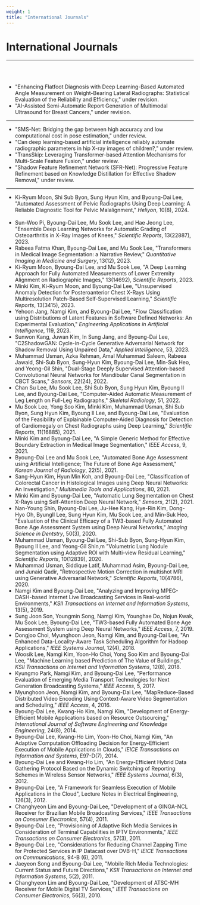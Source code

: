 ```yaml
---
weight: 1
title: "International Journals"
---
```


# International Journals
---
<br><br>
- "Enhancing Flatfoot Diagnosis with Deep Learning-Based Automated Angle Measurement on Weight-Bearing Lateral Radiographs: Statistical Evaluation of the Reliability and Efficiency," under revision.
- "AI-Assisted Semi-Automatic Report Generation of Multimodal Ultrasound for Breast Cancers," under revision.
---
- "SMS-Net: Bridging the gap between high accuracy and low computational cost in pose estimation," under review.
- "Can deep learning-based artificial intelligence reliably automate radiographic parameters in hip X-ray images of children?," under review.
- "TransSkip: Leveraging Transformer-based Attention Mechanisms for Multi-Scale Feature Fusion," under review.
- "Shadow Feature Refinement Network (SFR-Net): Progressive Feature Refinement based on Knowledge Distillation for Effective Shadow Removal," under review.
---
- Ki-Ryum Moon, Shi Sub Byon, Sung Hyun Kim, and Byoung-Dai Lee, "Automated Assessment of Pelvic Radiographs Using Deep Learning: A Reliable Diagnostic Tool for Pelvic Malalignment," <i>Heliyon</i>, 10(8), 2024. <img src="../new.png" width="40" height="10">
- Sun-Woo Pi, Byoung-Dai Lee, Mu Sook Lee, and Hae Jeong Lee, "Ensemble Deep Learning Networks for Automatic Grading of Osteoarthritis in X-Ray Images of Knees," <i>Scientific Reports</i>, 13(22887), 2023. 
- Rabeea Fatma Khan, Byoung-Dai Lee, and Mu Sook Lee, "Transformers in Medical Image Segmentation: a Narrative Review," <i>Quantitative Imaging in Medicine and Surgery</i>, 13(12), 2023. 
- Ki-Ryum Moon, Byoung-Dai Lee, and Mu Sook Lee, "A Deep Learning Approach for Fully Automated Measurements of Lower Extremity Alignment on Radiographic Images," 13(14692),  <i>Scientific Reports</i>, 2023. 
- Minki Kim, Ki-Ryum Moon, and Byoung-Dai Lee, "Unsupervised Anomaly Detection for Posteroanterior Chest X-Rays Using Multiresolution Patch-Based Self-Supervised Learning," <i>Scientific Reports</i>, 13(3415), 2023.
- Yehoon Jang, Namgi Kim, and Byoung-Dai Lee, "Flow Classification using Distributions of Latent Features in Software Defined Networks: An Experimental Evaluation," <i>Engineering Applications in Artificial Intelligence</i>, 119, 2023.
- Sunwon Kang, Juwan Kim, In Sung Jang, and Byoung-Dai Lee, "C2ShadowGAN: Cycle-in-Cycle Generative Adversarial Network for Shadow Removal Using Unpaired Data," <i>Applied Intelligence</i>, 53, 2023.
- Muhammad Usman, Azka Rehman, Amal Muhammad Saleem, Rabeea Jawaid, Shi-Sub Byon, Sung-Hyun Kim, Byoung-Dai Lee, Min-Suk Heo, and Yeong-Gil Shin, "Dual-Stage Deeply Supervised Attention-based Convolutional Neural Networks for Mandibular Canal Segmentation in CBCT Scans," <i>Sensors</i>, 22(24), 2022. 
- Chan Su Lee, Mu Sook Lee, Shi Sub Byon, Sung Hyun Kim, Byoung Il Lee, and Byoung-Dai Lee, "Computer-Aided Automatic Measurement of Leg Length on Full-Leg Radiographs," <i>Skeletal Radiology</i>, 51, 2022.
- Mu Sook Lee, Yong Soo Kim, Minki Kim, Muhammad Usman, Shi Sub Byon, Sung Hyun Kim, Byoung Il Lee, and Byoung-Dai Lee, "Evaluation of the Feasibility of Explainable Computer-Aided Diagnosis for Detection of Cardiomegaly on Chest Radiographs using Deep Learning," <i>Scientific Reports</i>, 11(16885), 2021.
- Minki Kim and Byoung-Dai Lee, "A Simple Generic Method for Effective Boundary Extraction in Medical Image Segmentation," <i>IEEE Access</i>, 9, 2021.
- Byoung-Dai Lee and Mu Sook Lee, "Automated Bone Age Assessment using Artificial Intelligence; The Future of Bone Age Assessment," <i>Korean Journal of Radiology</i>, 22(5), 2021.
- Sang-Hyun Kim, Hyun Min Koh, and Byoung-Dai Lee, "Classification of Colorectal Cancer in Histological Images using Deep Neural Networks: An Investigation," <i>Multimedia Tools and Applications</i>, 80, 2021.
- Minki Kim and Byoung-Dai Lee, "Automatic Lung Segmentation on Chest X-Rays using Self-Attention Deep Neural Network," <i>Sensors</i>, 21(2), 2021.
- Nan-Young Shin, Byoung-Dai Lee, Ju-Hee Kang, Hye-Rin Kim, Dong-Hyo Oh, ByungIl Lee, Sung Hyun Kim, Mu Sook Lee, and Min-Suk Heo, "Evaluation of the Clinical Efficacy of a TW3-based Fully Automated Bone Age Assessment System using Deep Neural Networks," <i>Imaging Science in Dentstry</i>, 50(3), 2020.
- Muhammad Usman, Byoung-Dai Lee, Shi-Sub Byon, Sung-Hyun Kim, Byoung Il Lee, and Yeong-Gil Shin,m "Volumetric Lung Nodule Segmentation using Adaptive ROI with Multi-view Residual Learning," <i>Scientific Reports</i>, 10(12839), 2020.
- Muhammad Usman, Siddique Latif, Muhammad Asim, Byoung-Dai Lee, and Junaid Qadir, "Retrospective Motion Correction in multishot MRI using Generative Adversarial Network," <i>Scientific Reports</i>, 10(4786), 2020.
- Namgi Kim and Byoung-Dai Lee, "Analyzing and Improving MPEG-DASH-based Internet Live Broadcasting Services in Real-world Environments," <i>KSII Transactions on Internet and Information Systems</i>, 13(5), 2019.
- Sung Joon Son, Youngmin Song, Namgi Kim, Younghae Do, Nojun Kwak, Mu Sook Lee, Byoung-Dai Lee, "TW3-based Fully Automated Bone Age Assessment System using Deep Neural Networks," <i>IEEE Access</i>, 7, 2019.
- Dongjoo Choi, Myunghoon Jeon, Namgi Kim, and Byoung-Dai Lee, "An Enhanced Data-Locality-Aware Task Scheduling Algorithm for Hadoop Applications," <i>IEEE Systems Journal</i>, 12(4), 2018.
- Woosik Lee, Namgi Kim, Yoon-Ho Choi, Yong Soo Kim and Byoung-Dai Lee, "Machine Learning based Prediction of The Value of Buildings," <i>KSII Transactions on Internet and Information Systems</i>, 12(8), 2018.
- Kyungmo Park, Namgi Kim, and Byoung-Dai Lee, "Performance Evaluation of Emerging Media Transport Technologies for Next Generation Broadcasting Systems," <i>IEEE Access</i>, 5, 2017.
- Myunghoon Jeon, Namgi Kim, and Byoung-Dai Lee, "MapReduce-Based Distributed Video Encoding Using Context-Aware Video Segmentation and Scheduling," <i>IEEE Access</i>, 4, 2016.
- Byoung-Dai Lee, Kwang-Ho Kim, Namgi Kim, "Development of Energy-Efficient Mobile Applications based on Resource Outsourcing," <i>International Journal of Software Engineering and Knowledge Engineering</i>, 24(8), 2014.
- Byoung-Dai Lee, Kwang-Ho Lim, Yoon-Ho Choi, Namgi Kim, "An Adaptive Computation Offloading Decision for Energy-Efficient Execution of Mobile Applications in Clouds," <i>IEICE Transactions on Information and Systems</i>, E97-D(7), 2014.
- Byoung-Dai Lee and Kwang-Ho Lim, "An Energy-Efficient Hybrid Data Gathering Protocol Based on the Dynamic Switching of Reporting Schemes in Wireless Sensor Networks," <i>IEEE Systems Journal</i>, 6(3), 2012.
- Byoung-Dai Lee, "A Framework for Seamless Execution of Mobile Applications in the Cloud", </i>Lecture Notes in Electrical Engineering</i>, 126(3), 2012.
- Changhyeon Lim and Byoung-Dai Lee, "Development of a GINGA-NCL Receiver for Brazilian Mobile Broadcasting Services," <i>IEEE Transactions on Consumer Electronics</i>, 57(4), 2011.
- Byoung-Dai Lee, "Provisioning of Adaptive Rich Media Services in Consideration of Terminal Capabilities in IPTV Environments," <i>IEEE Transactions on Consumer Electronics</i>, 57(3), 2011.
- Byoung-Dai Lee, "Considerations for Reducing Channel Zapping Time for Protected Services in IP Datacast over DVB-H," <i>IEICE Transactions on Communications</i>, 94-B (6), 2011.
- Jaeyeon Song and Byoung-Dai Lee, "Mobile Rich Media Technologies: Current Status and Future Directions," <i>KSII Transactions on Internet and Information Systems</i>, 5(2), 2011.
- Changhyeon Lim and Byoung-Dai Lee, "Development of ATSC-MH Receiver for Mobile Digital TV Services," <i>IEEE Transactions on Consumer Electronics</i>, 56(3), 2010.
